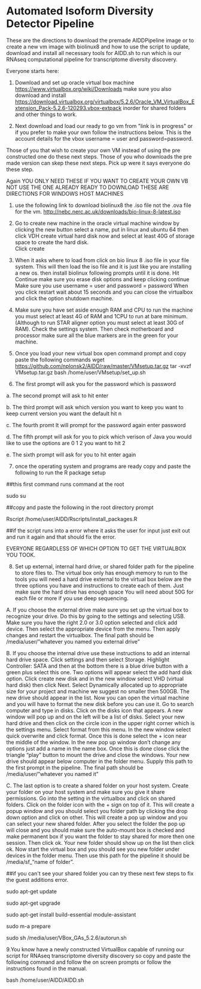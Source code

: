 # Automated Isoform Diversity Detector Pipeline

These are the directions to download the premade AIDDPipeline image or to create a new vm image with biolinux8 and how to use the script to update, download and install all necessary tools for AIDD.sh to run which is our RNAseq computational pipeline for transcriptome diversity discovery.

Everyone starts here:
1. Download and set up oracle virtual box machine https://www.virtualbox.org/wiki/Downloads make sure you also download and install https://download.virtualbox.org/virtualbox/5.2.6/Oracle_VM_VirtualBox_Extension_Pack-5.2.6-120293.vbox-extpack inorder for shared folders and other things to work.

2. Next download and load our ready to go vm from "link is in progress" or if you prefer to make your own follow the instructions below.
This is the account details for the vbox username = user and password=password.

Those of you that wish to create your own VM instead of using the pre constructed one do these next steps.  Those of you who downloads the pre made version can skep these next steps.  Pick up were it says everyone do these step.

Again YOU ONLY NEED THESE IF YOU WANT TO CREATE YOUR OWN VB NOT USE THE ONE ALREADY READY TO DOWNLOAD THESE ARE DIRECTIONS FOR WINDOWS HOST MACHINES

1. use the following link to download biolinux8 the .iso file not the .ova file for the vm.
http://nebc.nerc.ac.uk/downloads/bio-linux-8-latest.iso

2. Go to create new machine in the oracle virtual machine window by clicking the new button
      select a name, put in linux and ubuntu 64 
      then click VDH create virtual hard disk now and select at least 40G of storage space to create the hard disk.  
      Click create

3. When it asks where to load from click on bio linux 8 .iso file in your file system.
      This will then load the iso file and it is just like you are installing a new os.
      then install biolinux following prompts until it is done.
      Hit Continue make sure you erase disk options and keep clicking continue
      Make sure you use username = user and password = password
      When you click restart wait about 15 seconds and you can close the virtualbox and click the option shutdown machine.

4. Make sure you have set aside enough RAM and CPU to run the machine you must select at least 4G of RAM and 1CPU to run at bare minimum.  (Although to run STAR aligner option you must select at least 30G of RAM).  Check the settings system.  Then check motherboard and processor make sure all the blue markers are in the green for your machine.  

5.  Once you load your new virtual box open command prompt and copy paste the following commands
wget https://github.com/nplonsk2/AIDD/raw/master/VMsetup.tar.gz
tar -xvzf VMsetup.tar.gz
bash /home/user/VMsetup/set_up.sh

6. The first prompt will ask you for the password which is password

a. The second prompt will ask to hit enter

b. The third prompt will ask which version you want to keep you want to keep current version you want the default hit n

c. The fourth promt It will prompt for the password again enter password

d. The fifth prompt will ask for you to pick which verison of Java you would like to use the options are 0 1 2 you want to hit 2

e. The sixth prompt will ask for you to hit enter again

7. once the operating system and programs are ready copy and paste the following to run the R package setup

##this first command runs command at the root

sudo su

##copy and paste the following in the root directory prompt

Rscript /home/user/AIDD/Rscripts/install_packages.R

##if the script runs into a error where it asks the user for input just exit out and run it again and that should fix the error.

EVERYONE REGARDLESS OF WHICH OPTION TO GET THE VIRTUALBOX YOU TOOK.

8. Set up external, internal hard drive, or shared folder path for the pipeline to store files to.  The virtual box only has enough memory to run to the tools you will need a hard drive external to the virtual box below are the three options you have and instructions to create each of them.  Just make sure the hard drive has enough space You will need about 50G for each file or more if you use deep sequencing.

A.	If you choose the external drive make sure you set up the virtual box to recognize your drive.  Do this by going to the settings and selecting USB.  Make sure you have the right 2.0 or 3.0 option selected and click add device.  Then select the appropriate device from the menu.  Then apply changes and restart the virtualbox.  The final path should be /media/user/”whatever you named you external drive”

B.	If you choose the internal drive use these instructions to add an internal hard drive space.  Click settings and then select Storage.  Highlight Controller: SATA and then at the bottom there is a blue drive button with a green plus select this one.  Two options will appear select the add hard disk option.  Click create new disk and in the new window select VHD (virtual hard disk) then click Next.  Select Dynamically allocated up to appropriate size for your project and machine we suggest no smaller then 500GB.  The new drive should appear in the list.  Now you can open the virtual machine and you will have to format the new disk before you can use it.  Go to search computer and type in disks.  Click on the disks icon that appears.  A new window will pop up and on the left will be a list of disks.  Select your new hard drive and then click on the circle icon in the upper right corner which is the settings menu.  Select format from this menu.  In the new window select quick overwrite and click format.  Once this is done select the + icon near the middle of the window.  In the new pop up window don’t change any options just add a name in the name box.  Once this is done close click the triangle “play” button to mount the drive and close the windows.  Your new drive should appear below computer in the folder menu.  Supply this path to the first prompt in the pipeline.  The final path should be /media/user/”whatever you named it”

C.	The last option is to create a shared folder on your host system.  Create your folder on your host system and make sure you give it share permissions.  Go into the setting in the virtualbox and click on shared folders.  Click on the folder icon with the + sign on top of it.  This will create a popup window and you should select you folder path by clicking the drop down option and click on other.  This will create a pop up window and you can select your new shared folder.  After you select the folder the pop up will close and you should make sure the auto-mount box is checked and make permanent box if you want the folder to stay shared for more then one session.  Then click ok.  Your new folder should show up on the list then click ok.  Now start the virtual box and you should see you new folder under devices in the folder menu.  Then use this path for the pipeline it should be /media/sf_”name of folder”.

##if you can't see your shared folder you can try these next few steps to fix the guest additions error.

sudo apt-get update

sudo apt-get upgrade

sudo apt-get install build-essential module-assistant

sudo m-a prepare

sudo sh /media/user/VBox_GAs_5.2.6/autorun.sh

9.You know have a newly constructed VirtualBox capable of running our script for RNAseq transcriptome diversity discovery so copy and paste the following command and follow the on screen prompts or follow the instructions found in the manual.

bash /home/user/AIDD/AIDD.sh
